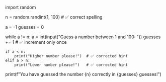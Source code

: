 
import random

n = random.randint(1, 100)  # ✅ correct spelling

a = -1
guesses = 0

while a != n:
    a = int(input("Guess a number between 1 and 100: "))
    guesses += 1  # ✅ increment only once
    
    if a < n:
        print("Higher number please!")  # ✅ corrected hint
    elif a > n:
        print("Lower number please!")   # ✅ corrected hint

print(f"You have guessed the number {n} correctly in {guesses} guesses!")
